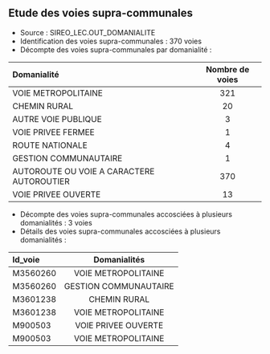 ## Etude des voies supra-communales

- Source : SIREO_LEC.OUT_DOMANIALITE
- Identification des voies supra-communales : 370 voies
- Décompte des voies supra-communales par domanialité :

|Domanialité                                 |Nombre de voies|
|:-------------------------------------------|:-------------:|
|VOIE METROPOLITAINE	                     |		321 	 |
|CHEMIN RURAL	                             |		20		 |
|AUTRE VOIE PUBLIQUE	                     |  	3 		 |
|VOIE PRIVEE FERMEE	                         |		1 		 |
|ROUTE NATIONALE	                         |		4 		 |
|GESTION COMMUNAUTAIRE	                     |		1 		 |
|AUTOROUTE OU VOIE A CARACTERE AUTOROUTIER	 |		370		 |
|VOIE PRIVEE OUVERTE	                     |		13		 |

- Décompte des voies supra-communales accosciées à plusieurs domanialités : 3 voies
- Détails des voies supra-communales accosciées à plusieurs domanialités :

|Id_voie     |Domanialités		   |
|:-----------|:-------------------:|
|M3560260	 |VOIE METROPOLITAINE  |
|M3560260	 |GESTION COMMUNAUTAIRE|
|M3601238	 |CHEMIN RURAL		   |
|M3601238	 |VOIE METROPOLITAINE  |
|M900503	 |VOIE PRIVEE OUVERTE  |
|M900503	 |VOIE METROPOLITAINE  |